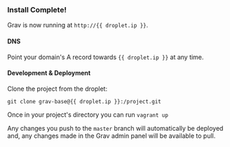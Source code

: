 ### Install Complete!

Grav is now running at `http://{{ droplet.ip }}`.

#### DNS

Point your domain's A record towards `{{ droplet.ip }}` at any time.

#### Development & Deployment

Clone the project from the droplet:

```
git clone grav-base@{{ droplet.ip }}:/project.git
```

Once in your project's directory you can run `vagrant up`

Any changes you push to the `master` branch will automatically be deployed and,
any changes made in the Grav admin panel will be available to pull.

